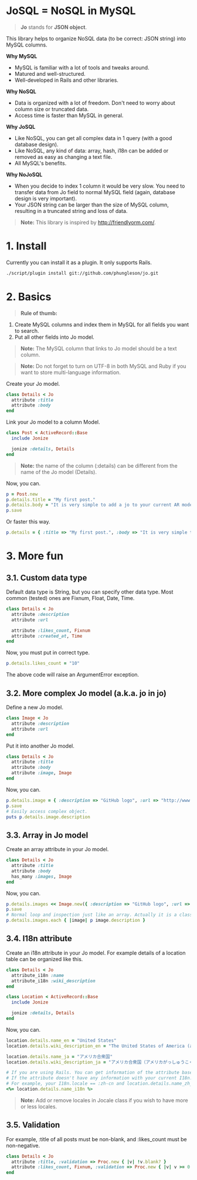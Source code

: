 # JoSQL = NoSQL in MySQL

> <b>Jo</b> stands for <b>JSON object</b>.

This library helps to organize NoSQL data (to be correct: JSON string) into MySQL columns.

<b>Why MySQL</b>

* MySQL is familiar with a lot of tools and tweaks around.
* Matured and well-structured.
* Well-developed in Rails and other libraries.

<b>Why NoSQL</b>

* Data is organized with a lot of freedom. Don't need to worry about column size or truncated data.
* Access time is faster than MySQL in general.

<b>Why JoSQL</b>

* Like NoSQL, you can get all complex data in 1 query (with a good database design).
* Like NoSQL, any kind of data: array, hash, i18n can be added or removed as easy as changing a text file.
* All MySQL's benefits.

<b>Why NoJoSQL</b>

* When you decide to index 1 column it would be very slow. You need to transfer data from Jo field to normal MySQL field (again, database design is very important).
* Your JSON string can be larger than the size of MySQL column, resulting in a truncated string and loss of data.

> <b>Note:</b> This library is inspired by http://friendlyorm.com/.

# 1. Install

Currently you can install it as a plugin. It only supports Rails.

```sh
./script/plugin install git://github.com/phungleson/jo.git
```

# 2. Basics

> <b>Rule of thumb:</b>

1. Create MySQL columns and index them in MySQL for all fields you want to search.
2. Put all other fields into Jo model.

> <b>Note:</b> The MySQL column that links to Jo model should be a text column.

> <b>Note:</b> Do not forget to turn on UTF-8 in both MySQL and Ruby if you want to store multi-language information.

Create your Jo model.

```ruby
class Details < Jo
  attribute :title
  attribute :body
end
```

Link your Jo model to a column Model.

```ruby
class Post < ActiveRecord::Base
  include Jonize

  jonize :details, Details
end
```

> <b>Note:</b> the name of the column (:details) can be different from the name of the Jo model (Details).

Now, you can.

```ruby
p = Post.new
p.details.title = "My first post."
p.details.body = "It is very simple to add a jo to your current AR model!"
p.save
```

Or faster this way.

```ruby
p.details = { :title => "My first post.", :body => "It is very simple to add a jo to your current AR model!" }
```

# 3. More fun

## 3.1. Custom data type

Default data type is String, but you can specify other data type. Most common (tested) ones are Fixnum, Float, Date, Time.

```ruby
class Details < Jo
  attribute :description
  attribute :url

  attribute :likes_count, Fixnum
  attribute :created_at, Time
end
```

Now, you must put in correct type.

```ruby
p.details.likes_count = "10"
```

The above code will raise an ArgumentError exception.

## 3.2. More complex Jo model (a.k.a. jo in jo)

Define a new Jo model.

```ruby
class Image < Jo
  attribute :description
  attribute :url
end
```

Put it into another Jo model.

```ruby
class Details < Jo
  attribute :title
  attribute :body
  attribute :image, Image
end
```

Now, you can.

```ruby
p.details.image = { :description => "GitHub logo", :url => "http://www.github.com/images/modules/header/logov3-hover.png" }
p.save
# Easily access complex object.
puts p.details.image.description
```

## 3.3. Array in Jo model

Create an array attribute in your Jo model.

```ruby
class Details < Jo
  attribute :title
  attribute :body
  has_many :images, Image
end
```

Now, you can.

```ruby
p.details.images << Image.new({ :description => "GitHub logo", :url => "http://www.github.com/images/modules/header/logov3-hover.png" })
p.save
# Normal loop and inspection just like an array. Actually it is a class inherited from Array.
p.details.images.each { |image| p image.description }
```

## 3.4. I18n attribute

Create an i18n attribute in your Jo model. For example details of a location table can be organized like this.

```ruby
class Details < Jo
  attribute_i18n :name
  attribute_i18n :wiki_description
end

class Location < ActiveRecord::Base
  include Jonize

  jonize :details, Details
end
```

Now, you can.

```ruby
location.details.name_en = "United States"
location.details.wiki_description_en = "The United States of America (also referred to as the United States, the U.S., the USA, the States, or America) is a federal constitutional republic comprising fifty states and a federal district."

location.details.name_ja = "アメリカ合衆国"
location.details.wiki_description_ja = "アメリカ合衆国（アメリカがっしゅうこく、英語: United States of America）、通称アメリカは、北アメリカ大陸および北太平洋に位置する連邦共和国。"

# If you are using Rails. You can get information of the attribute based on your current I18n.locale.
# If the attribute doesn't have any information with your current I18n.locale, you will get :en description.
# For example, your I18n.locale == :zh-cn and location.details.name_zh_cn.blank?, you will get location.details.name_en with the following code.
<%= location.details.name_i18n %>
```

> <b>Note:</b> Add or remove locales in Jocale class if you wish to have more or less locales.

## 3.5. Validation

For example, :title of all posts must be non-blank, and :likes_count must be non-negative.

```ruby
class Details < Jo
  attribute :title, :validation => Proc.new { |v| !v.blank? }
  attribute :likes_count, Fixnum, :validation => Proc.new { |v| v >= 0 }
end
```
